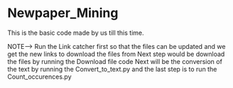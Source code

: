 # Newpaper_Mining
This is the basic code made by us till this time.

NOTE-->
Run the Link catcher first so that the files can be updated and we get the new links to
download the files from
Next step would be download the files by running the Download file code
Next will be the conversion of the text by running the Convert_to_text.py
and the last step is to run the Count_occurences.py
